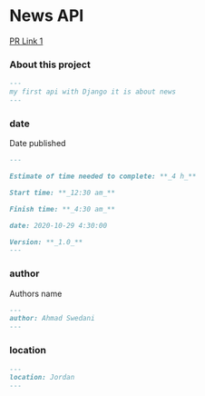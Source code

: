 # News API

[PR Link 1](https://github.com/ahmad-swedani/news_API/pull/1)


### About this project

```markdown
---
my first api with Django it is about news
---
```

### date

Date published

```markdown
---

Estimate of time needed to complete: **_4 h_**

Start time: **_12:30 am_**

Finish time: **_4:30 am_**

date: 2020-10-29 4:30:00 

Version: **_1.0_**
---
```

### author

Authors name

```markdown
---
author: Ahmad Swedani
---
```

### location

```markdown
---
location: Jordan
---
```
